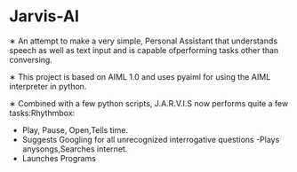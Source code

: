 # Jarvis-AI

∗ An attempt to make a very simple, Personal Assistant that understands speech as well as text input and is capable ofperforming tasks other than conversing.

∗ This project is based on AIML 1.0 and uses pyaiml for using the AIML interpreter in python.

∗ Combined with a few python scripts, J.A.R.V.I.S now performs quite a few tasks:Rhythmbox:

- Play, Pause, Open,Tells time.
- Suggests Googling for all unrecognized interrogative questions -Plays anysongs,Searches internet.
- Launches Programs
